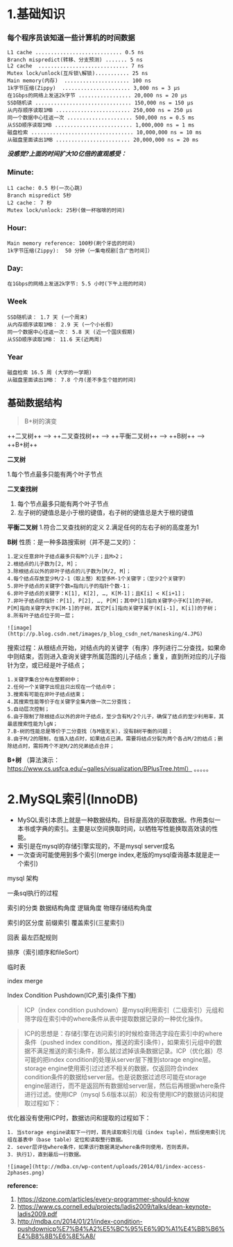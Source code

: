 

# 1.基础知识

### 每个程序员该知道一些计算机的时间数据
    L1 cache ............................ 0.5 ns
    Branch mispredict(转移、分支预测) ....... 5 ns
    L2 cache  ............................. 7 ns
    Mutex lock/unlock(互斥锁\解锁)........... 25 ns
    Main memory(内存)  ..................... 100 ns
    1k字节压缩(Zippy)  ...................... 3,000 ns = 3 µs
    在1Gbps的网络上发送2k字节 ................. 20,000 ns = 20 µs
    SSD随机读 ............................... 150,000 ns = 150 µs
    从内存顺序读取1MB ........................ 250,000 ns = 250 µs
    同一个数据中心往返一次 ..................... 500,000 ns = 0.5 ms
    从SSD顺序读取1MB ......................... 1,000,000 ns = 1 ms
    磁盘检索 ................................. 10,000,000 ns = 10 ms
    从磁盘里面读出1MB ........................ 20,000,000 ns = 20 ms
 

***没感觉?上面的时间扩大10亿倍的直观感受：***

### Minute:
    L1 cache: 0.5 秒(一次心跳)
    Branch mispredict 5秒
    L2 cache： 7 秒
    Mutex lock/unlock: 25秒(做一杯咖啡的时间)
### Hour:
    Main memory reference: 100秒(刷个牙齿的时间)
    1k字节压缩(Zippy):  50 分钟（一集电视剧[含广告时间]）
### Day:
    在1Gbps的网络上发送2k字节: 5.5 小时(下午上班的时间)
    
### Week
    SSD随机读： 1.7 天 (一个周末)
    从内存顺序读取1MB： 2.9 天 (一个小长假)
    同一个数据中心往返一次： 5.8 天 (近一个国庆假期)
    从SSD顺序读取1MB： 11.6 天(近两周)
   
### Year
    磁盘检索 16.5 周 (大学的一学期)
    从磁盘里面读出1MB： 7.8 个月(差不多生个娃的时间)   
    
    
 
## 基础数据结构
> B+树的演变

++二叉树++ --> ++二叉查找树++ --> ++平衡二叉树++ --> ++B树++ --> ++B+树++


**二叉树**

1.每个节点最多只能有两个叶子节点

**二叉查找树**

1. 每个节点最多只能有两个叶子节点
2. 左子树的键值总是小于根的键值，右子树的键值总是大于根的键值


**平衡二叉树**
1.符合二叉查找树的定义
2.满足任何的左右子树的高度差为1

**B树**
性质：是一种多路搜索树（并不是二叉的）：

    1.定义任意非叶子结点最多只有M个儿子；且M>2；
    2.根结点的儿子数为[2, M]；
    3.除根结点以外的非叶子结点的儿子数为[M/2, M]；
    4.每个结点存放至少M/2-1（取上整）和至多M-1个关键字；（至少2个关键字）
    5.非叶子结点的关键字个数=指向儿子的指针个数-1；
    6.非叶子结点的关键字：K[1], K[2], …, K[M-1]；且K[i] < K[i+1]；
    7.非叶子结点的指针：P[1], P[2], …, P[M]；其中P[1]指向关键字小于K[1]的子树，P[M]指向关键字大于K[M-1]的子树，其它P[i]指向关键字属于(K[i-1], K[i])的子树；
    8.所有叶子结点位于同一层；
    
    ![image](http://p.blog.csdn.net/images/p_blog_csdn_net/manesking/4.JPG)
    

搜索过程：从根结点开始，对结点内的关键字（有序）序列进行二分查找，如果命中则结束，否则进入查询关键字所属范围的儿子结点；重复，直到所对应的儿子指针为空，或已经是叶子结点；

    1.关键字集合分布在整颗树中；
    2.任何一个关键字出现且只出现在一个结点中；
    3.搜索有可能在非叶子结点结束；
    4.其搜索性能等价于在关键字全集内做一次二分查找；
    5.自动层次控制；
    6.由于限制了除根结点以外的非叶子结点，至少含有M/2个儿子，确保了结点的至少利用率，其最底搜索性能为lgN；
    7.B-树的性能总是等价于二分查找（与M值无关），没有B树平衡的问题；
    8.由于M/2的限制，在插入结点时，如果结点已满，需要将结点分裂为两个各占M/2的结点；删除结点时，需将两个不足M/2的兄弟结点合并；



**B+树**
（算法演示：https://www.cs.usfca.edu/~galles/visualization/BPlusTree.html）
。。。。。



# 2.MySQL索引(InnoDB)

- MySQL索引本质上就是一种数据结构，目标是高效的获取数据。作用类似一本书或字典的索引。主要是以空间换取时间，以牺牲写性能换取高效读的性能。
- 索引是在mysql的存储引擎实现的，不是mysql server成名
- 一次查询可能使用到多个索引(merge index,老版的mysql查询基本就是走一个索引)



mysql 架构



一条sql执行的过程



索引的分类
   数据结构角度
   逻辑角度
   物理存储结构角度
   
索引的区分度
前缀索引
覆盖索引(三星索引)

回表
最左匹配规则

排序（索引顺序和fileSort）


临时表

index merge


Index Condition Pushdown(ICP,索引条件下推)

> ICP（index condition pushdown）是mysql利用索引（二级索引）元组和筛字段在索引中的where条件从表中提取数据记录的一种优化操作。

> ICP的思想是：存储引擎在访问索引的时候检查筛选字段在索引中的where条件（pushed index condition，推送的索引条件），如果索引元组中的数据不满足推送的索引条件，那么就过滤掉该条数据记录。ICP（优化器）尽可能的把index condition的处理从server层下推到storage engine层。storage engine使用索引过过滤不相关的数据，仅返回符合index condition条件的数据给server层。也是说数据过滤尽可能在storage engine层进行，而不是返回所有数据给server层，然后后再根据where条件进行过滤。使用ICP（mysql 5.6版本以前）和没有使用ICP的数据访问和提取过程如下：

优化器没有使用ICP时，数据访问和提取的过程如下：
    
    1. 当storage engine读取下一行时，首先读取索引元组（index tuple），然后使用索引元组在基表中（base table）定位和读取整行数据。
    2. sever层评估where条件，如果该行数据满足where条件则使用，否则丢弃。
    3. 执行1），直到最后一行数据。
    
    ![image](http://mdba.cn/wp-content/uploads/2014/01/index-access-2phases.png)
    
    






 


   







**reference:**
1. https://dzone.com/articles/every-programmer-should-know
2. https://www.cs.cornell.edu/projects/ladis2009/talks/dean-keynote-ladis2009.pdf
3. http://mdba.cn/2014/01/21/index-condition-pushdownicp%E7%B4%A2%E5%BC%95%E6%9D%A1%E4%BB%B6%E4%B8%8B%E6%8E%A8/






